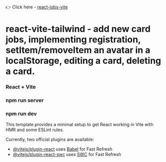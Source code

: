 👉  Click here - [react-jobs-vite](https://react-jobs-vite.netlify.app/)

# react-vite-tailwind - add new card jobs, implementing registration, setItem/removeItem an avatar in a localStorage, editing a card, deleting a card.

### React + Vite
### npm run server
### npm run dev

This template provides a minimal setup to get React working in Vite with HMR and some ESLint rules.

Currently, two official plugins are available:

- [@vitejs/plugin-react](https://github.com/vitejs/vite-plugin-react/blob/main/packages/plugin-react/README.md) uses [Babel](https://babeljs.io/) for Fast Refresh
- [@vitejs/plugin-react-swc](https://github.com/vitejs/vite-plugin-react-swc) uses [SWC](https://swc.rs/) for Fast Refresh
